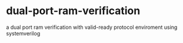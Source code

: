 # dual-port-ram-verification
a dual port ram verification with valid-ready protocol enviroment using systemverilog
